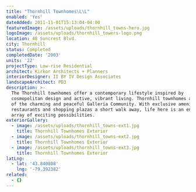 ```yaml
---
title: "Thornhill Townhomes\L\L"
enabled: 'Yes'
dateAdded: 2011-11-01T15:13:04-04:00
featuredImage: /assets/uploads/thornhill_towns-hero.jpg
logoImage: /assets/uploads/thornhill_towers-logo.png
location: 48 Suncrest Blvd.
city: Thornhill
status: Completed
completedDate: '2003'
units: '22'
projectType: Low-rise Residential
architect: Kirkor Architects + Planners
interiorDesigner: II BY IV Design Associates
landscapeArchitect: PD3
description: >-
  The Thornhill townhomes offer a contemporary lifestyle inspired by
  cosmopolitan design and active, vibrant living. Thornhill townhomes are part
  of the charming and peaceful Galleria Community. With exclusive amenities,
  restaurants and shopping plazas a short walk away, life here is an endless
  array of exciting possibilities.
exteriorGallery:
  - image: /assets/uploads/thornhill_towns-ext1.jpg
    title: Thornhill Townhomes Exterior
  - image: /assets/uploads/thornhill_towns-ext2.jpg
    title: Thornhill Townhomes Exterior
  - image: /assets/uploads/thornhill_towns-ext3.jpg
    title: Thornhill Townhomes Exterior
latLng:
  - lat: '43.840808'
    lng: '-79.392382'
related:
  - {}
---
```


